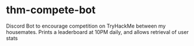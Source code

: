 # thm-compete-bot
Discord Bot to encourage competition on TryHackMe between my housemates.
Prints a leaderboard at 10PM daily, and allows retrieval of user stats

